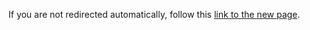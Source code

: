 <html>
  <head>
    <meta http-equiv="refresh" content="0; url=https://ale.farama.org/environments/skiing">
    <title>Redirecting to Atari Documentation's new home</title>
  </head>
  <body>
    <p>If you are not redirected automatically, follow this <a href="https://ale.farama.org/environments/skiing">link to the new page</a>.</p>
  </body>
</html>